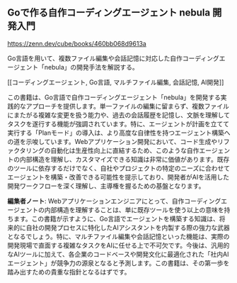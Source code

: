 ## Goで作る自作コーディングエージェント nebula 開発入門

https://zenn.dev/cube/books/460bb068d9613a

Go言語を用いて、複数ファイル編集や会話記憶に対応した自作コーディングエージェント「nebula」の開発手法を解説する。

[[コーディングエージェント, Go言語, マルチファイル編集, 会話記憶, AI開発]]

この書籍は、Go言語で自作コーディングエージェント「nebula」を開発する実践的なアプローチを提供します。単一ファイルの編集に留まらず、複数ファイルにまたがる複雑な変更を扱う能力や、過去の会話履歴を記憶し、文脈を理解してタスクを遂行する機能が強調されています。特に、エージェントが計画を立てて実行する「Planモード」の導入は、より高度な自律性を持つエージェント構築への道を示唆しています。Webアプリケーション開発において、コード生成やリファクタリングの自動化は生産性向上に直結するため、このような自作エージェントの内部構造を理解し、カスタマイズできる知識は非常に価値があります。既存のツールに依存するだけでなく、自社やプロジェクトの特定のニーズに合わせてエージェントを構築・改善できる可能性を提示しており、開発者がAIを活用した開発ワークフローを深く理解し、主導権を握るための基盤となります。

**編集者ノート**: Webアプリケーションエンジニアにとって、自作コーディングエージェントの内部構造を理解することは、単に既存ツールを使う以上の意味を持ちます。この書籍が示すように、Go言語でエージェントを構築する知識は、将来的に自社の開発プロセスに特化したAIアシスタントを内製する際の強力な武器となるでしょう。特に、マルチファイル編集や会話記憶といった機能は、実際の開発現場で直面する複雑なタスクをAIに任せる上で不可欠です。今後は、汎用的なAIツールに加えて、各企業のコードベースや開発文化に最適化された「社内AIエージェント」が競争力の源泉となると予測します。この書籍は、その第一歩を踏み出すための貴重な指針となるはずです。